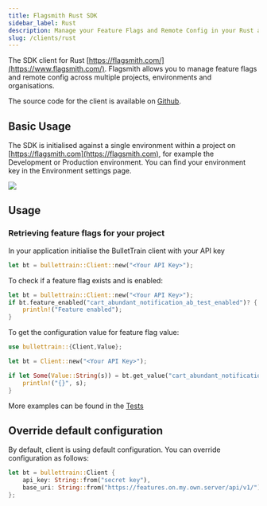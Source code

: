 ```yaml
---
title: Flagsmith Rust SDK
sidebar_label: Rust
description: Manage your Feature Flags and Remote Config in your Rust applications.
slug: /clients/rust
---
```


The SDK client for Rust [https://flagsmith.com/](https://www.flagsmith.com/). Flagsmith allows you to manage feature
flags and remote config across multiple projects, environments and organisations.

The source code for the client is available on [Github](https://github.com/flagsmith/flagsmith-rust-client).

## Basic Usage

The SDK is initialised against a single environment within a project on [https://flagsmith.com](https://flagsmith.com),
for example the Development or Production environment. You can find your environment key in the Environment settings
page.

<img src="/img/api-key.png"/>

## Usage

### Retrieving feature flags for your project

In your application initialise the BulletTrain client with your API key

```rust
let bt = bullettrain::Client::new("<Your API Key>");
```

To check if a feature flag exists and is enabled:

```rust
let bt = bullettrain::Client::new("<Your API Key>");
if bt.feature_enabled("cart_abundant_notification_ab_test_enabled")? {
    println!("Feature enabled");
}
```

To get the configuration value for feature flag value:

```rust
use bullettrain::{Client,Value};

let bt = Client::new("<Your API Key>");

if let Some(Value::String(s)) = bt.get_value("cart_abundant_notification_ab_test")? {
    println!("{}", s);
}
```

More examples can be found in the
[Tests](https://github.com/Flagsmith/flagsmith-rust-client/blob/main/tests/integration_test.rs)

## Override default configuration

By default, client is using default configuration. You can override configuration as follows:

```rust
let bt = bullettrain::Client {
    api_key: String::from("secret key"),
    base_uri: String::from("https://features.on.my.own.server/api/v1/"),
};
```
